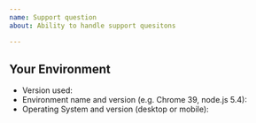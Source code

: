 ```yaml
---
name: Support question
about: Ability to handle support quesitons

---
```


<!--- Please add the "question" label and the "asset", "coding" or "documentation" labels as applicable -->
<!--- Provide a general summary of the issue in the Title above -->

## Your Environment
<!--- Include as many relevant details about the environment you experienced the bug in -->
* Version used:
* Environment name and version (e.g. Chrome 39, node.js 5.4):
* Operating System and version (desktop or mobile):
